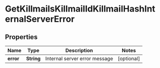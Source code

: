
# GetKillmailsKillmailIdKillmailHashInternalServerError

## Properties
Name | Type | Description | Notes
------------ | ------------- | ------------- | -------------
**error** | **String** | Internal server error message |  [optional]



